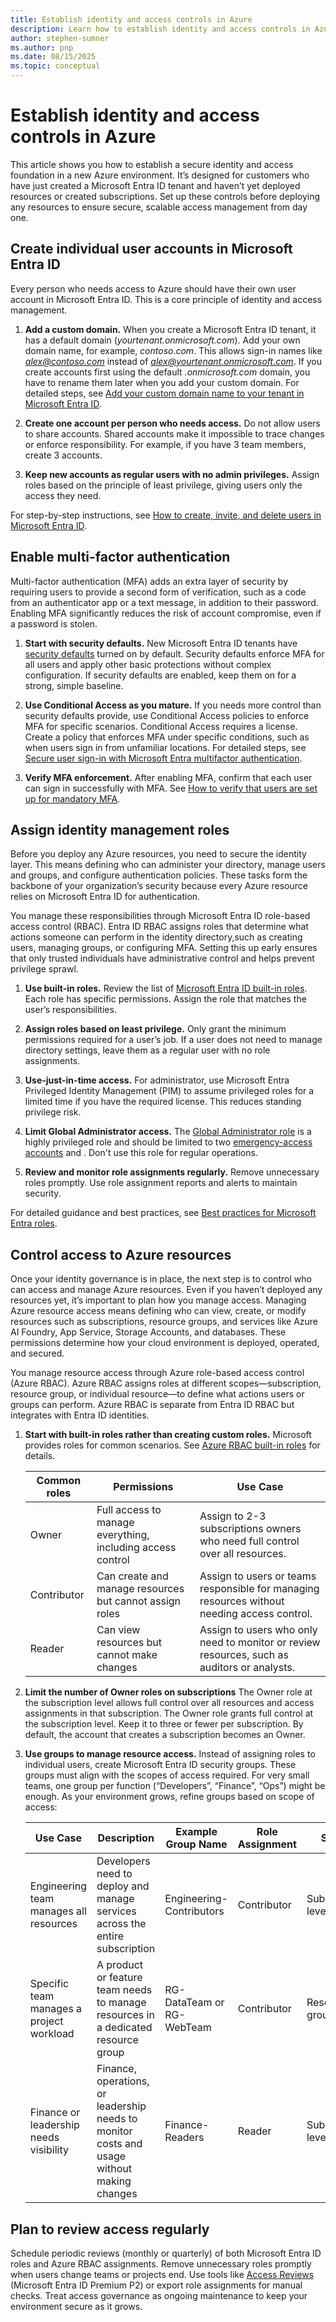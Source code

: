 ```yaml
---
title: Establish identity and access controls in Azure
description: Learn how to establish identity and access controls in Azure
author: stephen-sumner
ms.author: pnp
ms.date: 08/15/2025
ms.topic: conceptual
---
```



# Establish identity and access controls in Azure

This article shows you how to establish a secure identity and access foundation in a new Azure environment. It’s designed for customers who have just created a Microsoft Entra ID tenant and haven’t yet deployed resources or created subscriptions. Set up these controls before deploying any resources to ensure secure, scalable access management from day one.

## Create individual user accounts in Microsoft Entra ID

Every person who needs access to Azure should have their own user account in Microsoft Entra ID. This is a core principle of identity and access management.

1. **Add a custom domain.** When you create a Microsoft Entra ID tenant, it has a default domain (*yourtenant.onmicrosoft.com*). Add your own domain name, for example, *contoso.com*. This allows sign-in names like *alex@contoso.com* instead of *alex@yourtenant.onmicrosoft.com*. If you create accounts first using the default *.onmicrosoft.com* domain, you have to rename them later when you add your custom domain. For detailed steps, see [Add your custom domain name to your tenant in Microsoft Entra ID](/entra/fundamentals/add-custom-domain).

1. **Create one account per person who needs access.** Do not allow users to share accounts. Shared accounts make it impossible to trace changes or enforce responsibility. For example, if you have 3 team members, create 3 accounts.

1. **Keep new accounts as regular users with no admin privileges.** Assign roles based on the principle of least privilege, giving users only the access they need.

For step-by-step instructions, see [How to create, invite, and delete users in Microsoft Entra ID](/entra/fundamentals/how-to-create-delete-users).

## Enable multi-factor authentication

Multi-factor authentication (MFA) adds an extra layer of security by requiring users to provide a second form of verification, such as a code from an authenticator app or a text message, in addition to their password. Enabling MFA significantly reduces the risk of account compromise, even if a password is stolen.

1. **Start with security defaults.** New Microsoft Entra ID tenants have [security defaults](/entra/fundamentals/security-defaults) turned on by default. Security defaults enforce MFA for all users and apply other basic protections without complex configuration. If security defaults are enabled, keep them on for a strong, simple baseline.

1. **Use Conditional Access as you mature.** If you needs more control than security defaults provide, use Conditional Access policies to enforce MFA for specific scenarios. Conditional Access requires a license. Create a policy that enforces MFA under specific conditions, such as when users sign in from unfamiliar locations. For detailed steps, see [Secure user sign-in with Microsoft Entra multifactor authentication](/entra/identity/authentication/tutorial-enable-azure-mfa).

1. **Verify MFA enforcement.** After enabling MFA, confirm that each user can sign in successfully with MFA. See [How to verify that users are set up for mandatory MFA](/entra/identity/authentication/how-to-mandatory-multifactor-authentication).

## Assign identity management roles

Before you deploy any Azure resources, you need to secure the identity layer. This means defining who can administer your directory, manage users and groups, and configure authentication policies. These tasks form the backbone of your organization’s security because every Azure resource relies on Microsoft Entra ID for authentication.

You manage these responsibilities through Microsoft Entra ID role-based access control (RBAC). Entra ID RBAC assigns roles that determine what actions someone can perform in the identity directory,such as creating users, managing groups, or configuring MFA. Setting this up early ensures that only trusted individuals have administrative control and helps prevent privilege sprawl.

1. **Use built-in roles.** Review the list of [Microsoft Entra ID built-in roles](/entra/identity/role-based-access-control/permissions-reference). Each role has specific permissions. Assign the role that matches the user’s responsibilities.

2. **Assign roles based on least privilege.** Only grant the minimum permissions required for a user’s job. If a user does not need to manage directory settings, leave them as a regular user with no role assignments.

3. **Use-just-in-time access.** For administrator, use Microsoft Entra Privileged Identity Management (PIM) to assume privileged roles for a limited time if you have the required license. This reduces standing privilege risk.

4. **Limit Global Administrator access.** The [Global Administrator role](/entra/identity/role-based-access-control/permissions-reference#global-administrator) is a highly privileged role and should be limited to two [emergency-access accounts](/entra/identity/role-based-access-control/security-emergency-access) and . Don't use this role for regular operations.

5. **Review and monitor role assignments regularly.** Remove unnecessary roles promptly. Use role assignment reports and alerts to maintain security.

For detailed guidance and best practices, see [Best practices for Microsoft Entra roles](/entra/identity/role-based-access-control/best-practices).

## Control access to Azure resources

Once your identity governance is in place, the next step is to control who can access and manage Azure resources. Even if you haven’t deployed any resources yet, it’s important to plan how you manage access. Managing Azure resource access means defining who can view, create, or modify resources such as subscriptions, resource groups, and services like Azure AI Foundry, App Service, Storage Accounts, and databases. These permissions determine how your cloud environment is deployed, operated, and secured.

You manage resource access through Azure role-based access control (Azure RBAC). Azure RBAC assigns roles at different scopes—subscription, resource group, or individual resource—to define what actions users or groups can perform. Azure RBAC is separate from Entra ID RBAC but integrates with Entra ID identities.

1. **Start with built-in roles rather than creating custom roles.** Microsoft provides roles for common scenarios. See [Azure RBAC built-in roles](/azure/role-based-access-control/role-assignments-portal) for details.

    | Common roles | Permissions | Use Case |
    |--------------|-------------|----------|
    | Owner | Full access to manage everything, including access control | Assign to 2-3 subscriptions owners who need full control over all resources. |
    | Contributor | Can create and manage resources but cannot assign roles | Assign to users or teams responsible for managing resources without needing access control. |
    | Reader | Can view resources but cannot make changes | Assign to users who only need to monitor or review resources, such as auditors or analysts. |

1. **Limit the number of Owner roles on subscriptions** The Owner role at the subscription level allows full control over all resources and access assignments in that subscription. The Owner role grants full control at the subscription level. Keep it to three or fewer per subscription. By default, the account that creates a subscription becomes an Owner.

1. **Use groups to manage resource access.** Instead of assigning roles to individual users, create Microsoft Entra ID security groups. These groups must align with the scopes of access required. For very small teams, one group per function (“Developers”, “Finance”, “Ops”) might be enough. As your environment grows, refine groups based on scope of access:

    | Use Case                          | Description                                                                 | Example Group Name       | Role Assignment | Scope               |
    |-----------------------------------|-----------------------------------------------------------------------------|--------------------------|-----------------|---------------------|
    | Engineering team manages all resources | Developers need to deploy and manage services across the entire subscription | Engineering-Contributors | Contributor     | Subscription level  |
    | Specific team manages a project workload | A product or feature team needs to manage resources in a dedicated resource group | RG-DataTeam or RG-WebTeam | Contributor     | Resource group level |
    | Finance or leadership needs visibility | Finance, operations, or leadership needs to monitor costs and usage without making changes | Finance-Readers          | Reader          | Subscription level  |

## Plan to review access regularly

Schedule periodic reviews (monthly or quarterly) of both Microsoft Entra ID roles and Azure RBAC assignments. Remove unnecessary roles promptly when users change teams or projects end. Use tools like [Access Reviews](/entra/id-governance/access-reviews-overview) (Microsoft Entra ID Premium P2) or export role assignments for manual checks. Treat access governance as ongoing maintenance to keep your environment secure as it grows.
